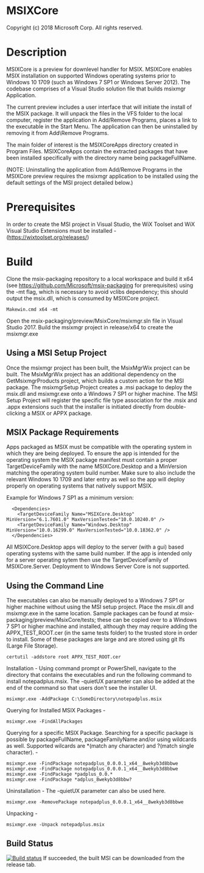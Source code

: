 # MSIXCore
Copyright (c) 2018 Microsoft Corp. All rights reserved.

# Description 
MSIXCore is a preview for downlevel handler for MSIX. MSIXCore enables MSIX installation on supported Windows operating systems prior to Windows 10 1709 (such as Windows 7 SP1 or Windows Server 2012). The codebase comprises of a Visual Studio solution file that builds msixmgr Application. 

The current preview includes a user interface that will initiate the install of the MSIX package. It will unpack the files in the VFS folder to the local computer, register the application in Add/Remove Programs, places a link to the executable in the Start Menu. The application can then be uninstalled by removing it from Add\Remove Programs. 

The main folder of interest is the MSIXCoreApps directory created in Program Files. MSIXCoreApps contain the extracted packages that have been installed specifically with the directory name being packageFullName.

(NOTE: Uninstalling the application from Add/Remove Programs in the MSIXCore preview requires the msixmgr application to be installed using the default settings of the MSI project detailed below.)

# Prerequisites
In order to create the MSI project in Visual Studio, the WiX Toolset and WiX Visual Studio Extensions must be installed - 
(https://wixtoolset.org/releases/)

# Build
Clone the msix-packaging repository to a local workspace and build it x64 (see https://github.com/Microsoft/msix-packaging for prerequisites) using the -mt flag, which is necessary to avoid vclibs dependency; this should output the msix.dll, which is consumed by MSIXCore project.

```
Makewin.cmd x64 -mt
```
Open the msix-packaging/preview/MsixCore/msixmgr.sln file in Visual Studio 2017. Build the msixmgr project in release/x64 to create the msixmgr.exe

## Using a MSI Setup Project
Once the msixmgr project has been built, the MsixMgrWix project can be built. The MsixMgrWix project has an additional dependency on the GetMsixmgrProducts project, which builds a custom action for the MSI package.
The msixmgrSetup Project creates a .msi package to deploy the msix.dll and msixmgr.exe onto a Windows 7 SP1 or higher machine. The MSI Setup Project will register the specific file type association for the .msix and .appx extensions such that the installer is initiated directly from double-clicking a MSIX or APPX package.

## MSIX Package Requirements
Apps packaged as MSIX must be compatible with the operating system in which they are being deployed.  To ensure the app is intended for the operating system the MSIX package manifest must contain a proper TargetDeviceFamily with the name MSIXCore.Desktop and a MinVersion matching the operating system build number.  Make sure to also include the relevant Windows 10 1709 and later entry as well so the app will deploy properly on operating systems that natively support MSIX.

Example for Windows 7 SP1 as a minimum version:

```
  <Dependencies>
    <TargetDeviceFamily Name="MSIXCore.Desktop" MinVersion="6.1.7601.0" MaxVersionTested="10.0.10240.0" />
    <TargetDeviceFamily Name="Windows.Desktop" MinVersion="10.0.16299.0" MaxVersionTested="10.0.18362.0" />
  </Dependencies>
```

All MSIXCore.Desktop apps will deploy to the server (with a gui) based operating systems with the same build number.  If the app is intended only for a server operating sytem then use the TargetDeviceFamily of MSIXCore.Server.  Deployment to Windows Server Core is not supported.


## Using the Command Line
The executables can also be manually deployed to a Windows 7 SP1 or higher machine without using the MSI setup project. Place the msix.dll and msixmgr.exe in the same location. 
Sample packages can be found at msix-packaging/preview/MsixCore/tests; these can be copied over to a Windows 7 SP1 or higher machine and installed, although they may require adding the APPX_TEST_ROOT.cer (in the same tests folder) to the trusted store in order to install. Some of these packages are large and are stored using git lfs (Large File Storage).

```
certutil -addstore root APPX_TEST_ROOT.cer
```

Installation - Using command prompt or PowerShell, navigate to the directory that contains the executables and run the following command to install notepadplus.msix. The -quietUX parameter can also be added at the end of the command so that users don't see the installer UI.
```
msixmgr.exe -AddPackage C:\SomeDirectory\notepadplus.msix
```
Querying for Installed MSIX Packages - 
```
msixmgr.exe -FindAllPackages
```
Querying for a specific MSIX Package. Searching for a specific package is possible by packageFullName, packageFamilyName and/or using wildcards as well. Supported wilcards are *(match any character) and ?(match single character). -
```
msixmgr.exe -FindPackage notepadplus_0.0.0.1_x64__8wekyb3d8bbwe
msixmgr.exe -FindPackage notepadplus_0.0.0.1_x64__8wekyb3d8bbwe
msixmgr.exe -FindPackage *padplus_0.0.*
msixmgr.exe -FindPackage *adplus_8wekyb3d8bbw?
```
Uninstallation - The -quietUX parameter can also be used here.
```
msixmgr.exe -RemovePackage notepadplus_0.0.0.1_x64__8wekyb3d8bbwe
```
Unpacking -
```
msixmgr.exe -Unpack notepadplus.msix
```

## Build Status
[![Build status](https://microsoft.visualstudio.com/xPlatAppx/_apis/build/status/CIGitHub-for-MsixCoreInstaller)](https://github.com/Microsoft/msix-packaging/releases/tag/MsixCoreInstaller-preview)
If succeeded, the built MSI can be downloaded from the release tab.
